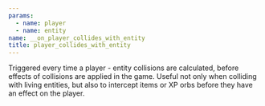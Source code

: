 ```yaml
---
params:
  - name: player
  - name: entity
name: __on_player_collides_with_entity
title: player_collides_with_entity
---
```


Triggered every time a player - entity collisions are calculated, before effects
of collisions are applied in the game. Useful not only when colliding with
living entities, but also to intercept items or XP orbs before they have an
effect on the player.
